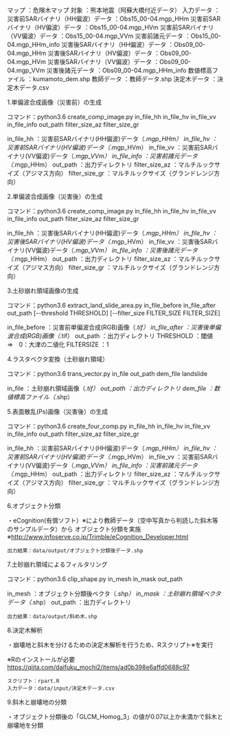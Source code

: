 
マップ      ：危険木マップ
対象        ：熊本地震（阿蘇大橋付近データ）
入力データ  ：
    災害前SARバイナリ（HH偏波）データ   ：Obs15_00-04.mgp_HHm
    災害前SARバイナリ（HV偏波）データ   ：Obs15_00-04.mgp_HVm
    災害前SARバイナリ（VV偏波）データ   ：Obs15_00-04.mgp_VVm
    災害前諸元データ                    ：Obs15_00-04.mgp_HHm_info
    災害後SARバイナリ（HH偏波）データ   ：Obs09_00-04.mgp_HHm
    災害後SARバイナリ（HV偏波）データ   ：Obs09_00-04.mgp_HVm
    災害後SARバイナリ（VV偏波）データ   ：Obs09_00-04.mgp_VVm
    災害後諸元データ                    ：Obs09_00-04.mgp_HHm_info
    数値標高ファイル                    ：kumamoto_dem.shp
    教師データ                          ：教師データ.shp
    決定木データ                        ：決定木データ.csv
    

1.単偏波合成画像（災害前）の生成

コマンド：python3.6 create_comp_image.py in_file_hh in_file_hv in_file_vv in_file_info out_path filter_size_az filter_size_gr

in_file_hh	        ：災害前SARバイナリ(HH偏波)データ（*.mgp_HHm）
in_file_hv	        ：災害前SARバイナリ(HV偏波)データ（*.mgp_HVm）
in_file_vv	        ：災害前SARバイナリ(VV偏波)データ（*.mgp_VVm）
in_file_info	    ：災害前諸元データ（*.mgp_HHm）
out_path	        ：出力ディレクトリ
filter_size_az	    ：マルチルックサイズ（アジマス方向）
filter_size_gr	    ：マルチルックサイズ（グランドレンジ方向）


2.単偏波合成画像（災害後）の生成

コマンド：python3.6 create_comp_image.py in_file_hh in_file_hv in_file_vv in_file_info out_path filter_size_az filter_size_gr

in_file_hh	        ：災害後SARバイナリ(HH偏波)データ（*.mgp_HHm）
in_file_hv	        ：災害後SARバイナリ(HV偏波)データ（*.mgp_HVm）
in_file_vv	        ：災害後SARバイナリ(VV偏波)データ（*.mgp_VVm）
in_file_info	    ：災害後諸元データ（*.mgp_HHm）
out_path	        ：出力ディレクトリ
filter_size_az	    ：マルチルックサイズ（アジマス方向）
filter_size_gr	    ：マルチルックサイズ（グランドレンジ方向）

3.土砂崩れ領域画像の生成

コマンド：python3.6 extract_land_slide_area.py in_file_before in_file_after out_path [--threshold THRESHOLD] [--filter_size FILTER_SIZE FILTER_SIZE]

in_file_before		：災害前単偏波合成(RGB)画像（*.tif）
in_file_after		：災害後単偏波合成(RGB)画像（*.tif）
out_path	        ：出力ディレクトリ
THRESHOLD	        ：閾値　⇒　0：大津の二値化
FILTERSIZE	        ：1

4.ラスタベクタ変換（土砂崩れ領域）

コマンド：python3.6 trans_vector.py in_file out_path dem_file landslide

in_file             ：土砂崩れ領域画像（*.tif）
out_path            ：出力ディレクトリ
dem_file            ：数値標高ファイル（*.shp）


5.表面散乱(Ps)画像（災害後）の生成
    
コマンド：python3.6 create_four_comp.py in_file_hh in_file_hv in_file_vv in_file_info out_path filter_size_az filter_size_gr

in_file_hh	        ：災害前SARバイナリ(HH偏波)データ（*.mgp_HHm）
in_file_hv	        ：災害前SARバイナリ(HV偏波)データ（*.mgp_HVm）
in_file_vv	        ：災害前SARバイナリ(VV偏波)データ（*.mgp_VVm）
in_file_info	    ：災害前諸元データ（*.mgp_HHm）
out_path	        ：出力ディレクトリ
filter_size_az	    ：マルチルックサイズ（アジマス方向）
filter_size_gr	    ：マルチルックサイズ（グランドレンジ方向）


6.オブジェクト分類

・eCognition(有償ソフト）※により教師データ（空中写真から判読した斜木等のサンプルデータ）から
オブジェクト分類を実施
※http://www.infoserve.co.jp/Trimble/eCognition_Developer.html

    出力結果：data/output/オブジェクト分類後データ.shp


7.土砂崩れ領域によるフィルタリング

コマンド：python3.6 clip_shape.py in_mesh in_mask out_path

in_mesh         ：オブジェクト分類後ベクタ（*.shp）
in_mask         ：土砂崩れ領域ベクタデータ（*.shp）
out_path        ：出力ディレクトリ

    出力結果：data/output/斜め木.shp
    

8.決定木解析

・崩壊地と斜木を分けるための決定木解析を行うため、Rスクリプト※を実行

※Rのインストールが必要
https://qiita.com/daifuku_mochi2/items/ad0b398e6affd0688c97

    スクリプト：rpart.R
    入力データ：data/input/決定木データ.csv

    
9.斜木と崩壊地の分類

・オブジェクト分類後の「GLCM_Homog_3」の値が0.07以上か未満かで斜木と崩壊地を分類

